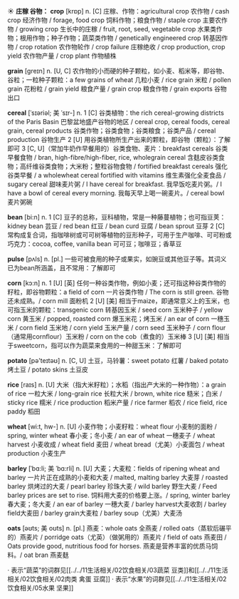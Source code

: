 ☀ <span class="category">**庄稼 谷物：**</span>
<span class="vocabulary">**crop**</span> [krɒp] 
<span class="definition">n. [C] 庄稼、作物：</span>agricultural crop 农作物 / cash crop 经济作物 / forage, food crop 饲料作物；粮食作物 / staple crop 主要农作物 / growing crop 生长中的庄稼 / fruit, root, seed, vegetable crop 水果类作物；根用作物；种子作物；蔬菜类作物 / genetically engineered crop 转基因作物 / crop rotation 农作物轮作 / crop failure 庄稼绝收 / crop production, crop yield 农作物产量 / crop plant 作物植株

<span class="vocabulary">**grain**</span> [ɡreɪn] 
<span class="definition">n. [U, C] 农作物的小而硬的种子颗粒，如小麦、稻米等，即谷物、谷粒；一粒种子颗粒：</span>a few grains of wheat 几粒小麦 / rice grain 米粒 / pollen grain 花粉粒 / grain yield 粮食产量 / grain crop 粮食作物 / grain exports 谷物出口
           
<span class="vocabulary">**cereal**</span> [ˈsɪəriəl; 美 ˈsɪr-]
<span class="definition">n. 1 [C] 谷类植物：</span>the rich cereal-growing districts of the Paris Basin 巴黎盆地盛产谷物的地区 / cereal crop, cereal foods, cereal grain, cereal products 谷类作物；谷类食物；谷类粮食；谷类产品 / cereal production 谷物生产 <span class="definition">2 [U] 用谷类植物所生产出来的颗粒，即谷物（颗粒）：</span>了解即可 <span class="definition">3 [C, U]（常加牛奶作早餐用的）谷类食物、麦片：</span>breakfast cereals 谷类早餐食物 / bran, high-fibre/high-fiber, rice, wholegrain cereal 含麸皮谷类食物；高纤维谷类食物；大米粉；整粒谷物食物 / fortified breakfast cereals 强化谷类早餐 / a wholewheat cereal fortified with vitamins 维生素强化全麦食品 / sugary cereal 甜味麦片粥 / I have cereal for breakfast. 我早饭吃麦片粥。/ I have a bowl of cereal every morning. 我每天早上喝一碗麦片。/ cereal bowl 麦片粥碗

<span class="vocabulary">**bean**</span> [bi:n] 
<span class="definition">n. 1 [C] 豆子的总称，豆科植物，常是一种藤蔓植物；也可指豆荚：</span>kidney bean 芸豆 / red bean 红豆 / bean curd 豆腐 / bean sprout 豆芽 <span class="definition">2 [C] 常构成复合词，指咖啡树或可可树等植物的豆形种子，可用于生产咖啡、可可粉或巧克力：</span>cocoa, coffee, vanilla bean 可可豆；咖啡豆；香草豆

<span class="vocabulary">**pulse**</span> [pʌls] 
<span class="definition">n. [pl.] 一些可被食用的种子或果实，如豌豆或其他豆子等。其词义已为bean所涵盖，且不常用：</span>了解即可

<span class="vocabulary">**corn**</span> [kɔ:n] 
<span class="definition">n. 1 [U] [英] 任何一种谷类作物，例如小麦；还可指这种谷类作物的籽粒，即谷物颗粒：</span>a field of corn 一片谷类作物 / The corn is still green. 谷物还未成熟。/ corn mill 面粉机 <span class="definition">2 [U] [美] 相当于maize，即通常意义上的玉米，也可指玉米的颗粒：</span>transgenic corn 转基因玉米 / seed corn 玉米种子 / yellow corn 黄玉米 / popped, roasted corn 爆玉米花；烤玉米 / an ear of corn 一穗玉米 / corn field 玉米地 / corn yield 玉米产量 / corn seed 玉米种子 / corn flour（通常用cornflour）玉米粉 / corn on the cob（煮食的）玉米棒 <span class="definition">3 [U] [美] 相当于sweetcorn，指可以作为蔬菜来食用的一种甜玉米：</span>了解即可

<span class="vocabulary">**potato**</span> [pə'teɪtəʊ] 
<span class="definition">n. [C, U] 土豆，马铃薯：</span>sweet potato 红薯 / baked potato 烤土豆 / potato skins 土豆皮

<span class="vocabulary">**rice**</span> [raɪs] 
<span class="definition">n. [U] 大米（指大米籽粒）；水稻（指出产大米的一种作物）：</span>a grain of rice 一粒大米 / long-grain rice 长粒大米 / brown, white rice 糙米；白米 / sticky rice 糯米 / rice production 稻米产量 / rice farmer 稻农 / rice field, rice paddy 稻田

<span class="vocabulary">**wheat**</span> [wi:t, hw-] 
<span class="definition">n. [U] 小麦作物；小麦籽粒：</span>wheat flour 小麦制的面粉 / spring, winter wheat 春小麦；冬小麦 / an ear of wheat 一穗麦子 / wheat harvest 小麦收成 / wheat field 麦田 / wheat bread（尤美）小麦面包 / wheat production 小麦生产
           
<span class="vocabulary">**barley**</span> [ˈbɑ:li; 美 ˈbɑ:rli]
<span class="definition">n. [U] 大麦；大麦粒：</span>fields of ripening wheat and barley 一片片正在成熟的小麦和大麦 / malted, malting barley 大麦芽 / roasted barley 烘烤过的大麦 / pearl barley 珍珠大麦 / wild barley 野生大麦 / Feed barley prices are set to rise. 饲料用大麦的价格要上涨。/ spring, winter barley 春大麦；冬大麦 / an ear of barley 一穗大麦 / barley harvest大麦收割 / barley field大麦田 / barley grain大麦粒 / barley soup（尤美）大麦汤
           
<span class="vocabulary">**oats**</span> [əʊts; 美 oʊts]
<span class="definition">n. [pl.] 燕麦：</span>whole oats 全燕麦 / rolled oats（蒸软后碾平的）燕麦片 / porridge oats（尤英）（做粥用的）燕麦片 / field of oats 燕麦田 / Oats provide good, nutritious food for horses. 燕麦是营养丰富的优质马饲料。/ oat bran 燕麦麸

· 表示“蔬菜”的词群见[[../../11生活相关/02饮食相关/03蔬菜 豆类]]和[[../../11生活相关/02饮食相关/02肉类 禽蛋 豆腐]]
· 表示“水果”的词群见[[../../11生活相关/02饮食相关/05水果 坚果]]
